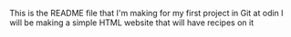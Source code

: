 This is the README file that I'm making for my first project in Git at odin
I will be making a simple HTML website that will have recipes on it
